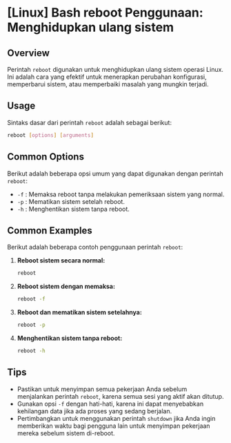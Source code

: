 # [Linux] Bash reboot Penggunaan: Menghidupkan ulang sistem

## Overview
Perintah `reboot` digunakan untuk menghidupkan ulang sistem operasi Linux. Ini adalah cara yang efektif untuk menerapkan perubahan konfigurasi, memperbarui sistem, atau memperbaiki masalah yang mungkin terjadi.

## Usage
Sintaks dasar dari perintah `reboot` adalah sebagai berikut:

```bash
reboot [options] [arguments]
```

## Common Options
Berikut adalah beberapa opsi umum yang dapat digunakan dengan perintah `reboot`:

- `-f` : Memaksa reboot tanpa melakukan pemeriksaan sistem yang normal.
- `-p` : Mematikan sistem setelah reboot.
- `-h` : Menghentikan sistem tanpa reboot.

## Common Examples
Berikut adalah beberapa contoh penggunaan perintah `reboot`:

1. **Reboot sistem secara normal:**
   ```bash
   reboot
   ```

2. **Reboot sistem dengan memaksa:**
   ```bash
   reboot -f
   ```

3. **Reboot dan mematikan sistem setelahnya:**
   ```bash
   reboot -p
   ```

4. **Menghentikan sistem tanpa reboot:**
   ```bash
   reboot -h
   ```

## Tips
- Pastikan untuk menyimpan semua pekerjaan Anda sebelum menjalankan perintah `reboot`, karena semua sesi yang aktif akan ditutup.
- Gunakan opsi `-f` dengan hati-hati, karena ini dapat menyebabkan kehilangan data jika ada proses yang sedang berjalan.
- Pertimbangkan untuk menggunakan perintah `shutdown` jika Anda ingin memberikan waktu bagi pengguna lain untuk menyimpan pekerjaan mereka sebelum sistem di-reboot.